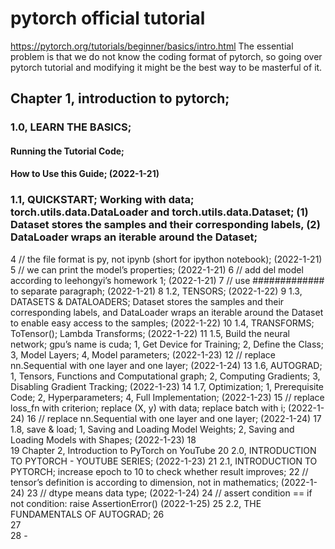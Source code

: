 # pytorch official tutorial
https://pytorch.org/tutorials/beginner/basics/intro.html
The essential problem is that we do not know the coding format of pytorch, so going over pytorch tutorial and modifying it might be the best way to be masterful of it. 
##	Chapter 1, introduction to pytorch; 
###	1.0, LEARN THE BASICS; 
#### Running the Tutorial Code; 
#### How to Use this Guide; (2022-1-21)
###	1.1, QUICKSTART; Working with data; torch.utils.data.DataLoader and torch.utils.data.Dataset; (1) Dataset stores the samples and their corresponding labels, (2) DataLoader wraps an iterable around the Dataset; 
4	// the file format is py, not ipynb (short for ipython notebook); (2022-1-21)
5	// we can print the model’s properties; (2022-1-21)
6	// add del model according to leehongyi’s homework 1; (2022-1-21)
7	// use ############# to separate paragraph; (2022-1-21)
8	1.2, TENSORS; (2022-1-22)
9	1.3, DATASETS & DATALOADERS; Dataset stores the samples and their corresponding labels, and DataLoader wraps an iterable around the Dataset to enable easy access to the samples; (2022-1-22)
10	1.4, TRANSFORMS; ToTensor(); Lambda Transforms; (2022-1-22)
11	1.5, Build the neural network; gpu’s name is cuda; 1, Get Device for Training; 2, Define the Class; 3, Model Layers; 4, Model parameters; (2022-1-23)
12	// replace nn.Sequential with one layer and one layer; (2022-1-24)
13	1.6, AUTOGRAD; 1, Tensors, Functions and Computational graph; 2, Computing Gradients; 3, Disabling Gradient Tracking; (2022-1-23)
14	1.7, Optimization; 1, Prerequisite Code; 2, Hyperparameters; 4, Full Implementation; (2022-1-23)
15	// replace loss_fn with criterion; replace (X, y) with data; replace batch with i; (2022-1-24)
16	// replace nn.Sequential with one layer and one layer; (2022-1-24)
17	1.8, save & load; 1, Saving and Loading Model Weights; 2, Saving and Loading Models with Shapes; (2022-1-23)
18	
19	Chapter 2, Introduction to PyTorch on YouTube
20	2.0, INTRODUCTION TO PYTORCH - YOUTUBE SERIES; (2022-1-23)
21	2.1, INTRODUCTION TO PYTORCH; increase epoch to 10 to check whether result improves; 
22	// tensor’s definition is according to dimension, not in mathematics; (2022-1-24)
23	// dtype means data type; (2022-1-24)
24	// assert condition == if not condition: raise AssertionError() (2022-1-25)
25	2.2, THE FUNDAMENTALS OF AUTOGRAD; 
26	
27	
28	-
